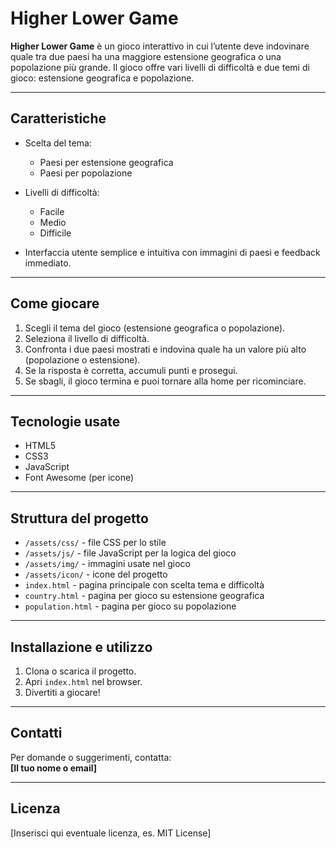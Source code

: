 # Higher Lower Game

**Higher Lower Game** è un gioco interattivo in cui l’utente deve indovinare quale tra due paesi ha una maggiore estensione geografica o una popolazione più grande. Il gioco offre vari livelli di difficoltà e due temi di gioco: estensione geografica e popolazione.

---

## Caratteristiche

- Scelta del tema:  
  - Paesi per estensione geografica  
  - Paesi per popolazione  

- Livelli di difficoltà:  
  - Facile  
  - Medio  
  - Difficile  

- Interfaccia utente semplice e intuitiva con immagini di paesi e feedback immediato.

---

## Come giocare

1. Scegli il tema del gioco (estensione geografica o popolazione).
2. Seleziona il livello di difficoltà.
3. Confronta i due paesi mostrati e indovina quale ha un valore più alto (popolazione o estensione).
4. Se la risposta è corretta, accumuli punti e prosegui.
5. Se sbagli, il gioco termina e puoi tornare alla home per ricominciare.

---

## Tecnologie usate

- HTML5  
- CSS3  
- JavaScript  
- Font Awesome (per icone)  

---

## Struttura del progetto

- `/assets/css/` - file CSS per lo stile  
- `/assets/js/` - file JavaScript per la logica del gioco  
- `/assets/img/` - immagini usate nel gioco  
- `/assets/icon/` - icone del progetto  
- `index.html` - pagina principale con scelta tema e difficoltà  
- `country.html` - pagina per gioco su estensione geografica  
- `population.html` - pagina per gioco su popolazione  

---

## Installazione e utilizzo

1. Clona o scarica il progetto.
2. Apri `index.html` nel browser.
3. Divertiti a giocare!

---

## Contatti

Per domande o suggerimenti, contatta:  
**[Il tuo nome o email]**

---

## Licenza

[Inserisci qui eventuale licenza, es. MIT License]

